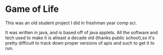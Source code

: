 # Game of Life
This was an old student project I did in freshman year comp sci. 

It was written in java, and is based off of java applets. 
All the software and tech used to make it is atleast a decade old (thanks public school),so it's pretty difficult to track down proper versions of apis and such to get it to run.
